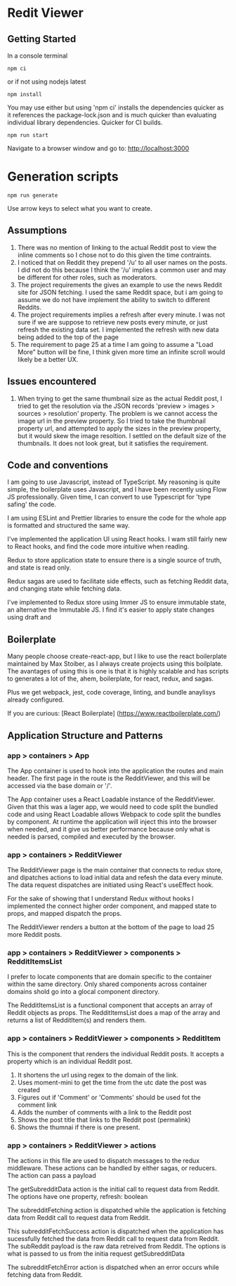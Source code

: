 # Redit Viewer

## Getting Started

In a console terminal

```console
npm ci
```

or if not using nodejs latest

```console
npm install
```

You may use either but using 'npm ci' installs the dependencies quicker as it references the package-lock.json and is much quicker than evaluating individual library dependencies. Quicker for CI builds.

```console
npm run start
```

Navigate to a browser window and go to:
[http://localhost:3000](http://localhost:3000)


# Generation scripts
```console
npm run generate
```
Use arrow keys to select what you want to create.

## Assumptions
1.  There was no mention of linking to the actual Reddit post to view the inline comments so I chose not to do this given the time contraints.
2. I noticed that on Reddit they prepend '/u' to all user names on the posts.  I did not do this because I think the '/u' implies a common user and may be different for other roles, such as moderators.
3. The project requirements the gives an example to use the news Reddit site for JSON fetching.  I used the same Reddit space,  but i am going to assume we do not have implement the ability to switch to different Reddits.
4. The project requirements implies a refresh after every minute.  I was not sure if we are suppose to retrieve new posts every minute, or just refresh the existing data set.  I implemented the refresh with new data being added to the top of the page
5. The requirement to page 25 at  a time I am going to assume a "Load More" button will be fine,  I think given more time an infinite scroll would likely be a better UX.

## Issues encountered

1. When trying to get the same thumbnail size as the actual Reddit post, I tried to get the resolution via the JSON records 'preview > images > sources > resolution' property.  The problem is we cannot access the image url in the preview property. So I tried to take the thumbnail property url, and attempted to apply the sizes in the preview property, but it would skew the image resoltion.  I settled on the default size of the thumbnails.  It does not look great,  but it satisfies the requirement.

## Code and conventions

I am going to use Javascript,  instead of TypeScript.  My reasoning is quite simple, the boilerplate uses Javascript, and I have been recently using Flow JS professionally.  Given time, I can convert to use Typescript for 'type safing' the code.

I am using ESLint and Prettier libraries to ensure the code for the whole app is formatted and structured the same way.

I've implemented the application UI using React hooks.  I wam still fairly new to React hooks,  and find the code more intuitive when reading.

Redux to store application state to ensure there is a single source of truth, and state is read only.

Redux sagas are used to facilitate side effects, such as fetching Reddit data, and changing state while fetching data.

I've implemented to Redux store using Immer JS to ensure immutable state, an alternative the Immutable JS. I find it's easier to apply state changes using draft and

## Boilerplate
Many people choose create-react-app, but I like to use the react boilerplate maintained by Max Stoiber, as I always create projects using this boilplate. The avantages of using this is one is that it is highly scalable and has scripts to generates a lot of the, ahem,  boilerplate, for react, redux, and sagas.

Plus we get webpack, jest, code coverage, linting, and bundle anaylisys already configured.

If you are curious:  [React Boilerplate] (https://www.reactboilerplate.com/)


## Application Structure and Patterns

### app > containers > App
The App container is used to hook into the application the routes and main header.  The first page in the route is the RedditViewer, and this will be accessed via the base domain or  '/'.  

The App container uses a React Loadable instance of the RedditViewer.  Given that this was a lager app, we would need to code split the bundled code and using React Loadable allows Webpack to code split the bundles by component. At runtime the application will inject this into the browser when needed, and it give us better performance because only what is needed is parsed, compiled and executed by the browser.  

### app > containers > RedditViewer

The RedditViewer page is the main container that connects to redux store, and dipatches actions to load initial data and refesh the data every minute.  The data request dispatches are initiated using React's useEffect hook.

For the sake of showing that I understand Redux without hooks I implemented the connect higher order component, and mapped state to props, and mapped dispatch the props.

The RedditViewer renders a button at the bottom of the page to load 25 more Reddit posts. 


### app > containers > RedditViewer > components > RedditItemsList

I prefer to locate components that are domain specific to the container within the same directory.  Only shared components across container domains shold go into a glocal component directory.

The RedditItemsList is a functional component that accepts an array of Reddit objects as props.  The RedditItemsList does a map of the array and returns a list of RedditItem(s) and renders them.

### app > containers > RedditViewer > components > RedditItem

This is the component that renders the individual Reddit posts.  It accepts a property which is an individual Reddit post.

1. It shortens the url using regex to the domain of the link.
2. Uses moment-mini to get the time from the utc date the post was created
3. Figures out if 'Comment' or 'Comments' should be used fot the comment link
4. Adds the number of comments with a link to the Reddit post
5. Shows the post title that links to the Reddit post (permalink)
6. Shows the thumnai if there is one present.

### app > containers > RedditViewer > actions

The actions in this file are used to dispatch messages to the redux middleware.  These actions can be handled by either sagas, or reducers. The action can pass a payload

The getSubredditData action is the initial call to request data from Reddit.  The options have one property, refresh: boolean

The subredditFetching action is dispatched while the application is fetching data from Reddit call to request data from Reddit.

This subredditFetchSuccess action is dispatched when the application has sucessfully fetched the data from Reddit call to request data from Reddit. The subReddit payload is the raw data retreived from Reddit.  The options is what is passed to us from the initia request getSubredditData

The subredditFetchError action is dispatched when an error occurs while fetching data from Reddit.


